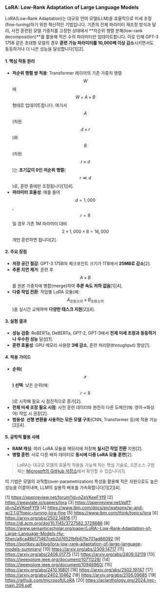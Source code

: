 ### LoRA: Low-Rank Adaptation of Large Language Models  

LoRA(Low-Rank Adaptation)는 대규모 언어 모델(LLM)을 효율적으로 미세 조정(fine-tuning)하기 위한 혁신적인 기법입니다. 기존의 전체 파라미터 재조정 방식과 달리, 사전 훈련된 모델 가중치를 고정한 상태에서 **저순위 행렬 분해(low-rank decomposition)**를 활용해 적은 수의 파라미터만 업데이트합니다. 이로 인해 GPT-3 175B 같은 초대형 모델의 경우 **훈련 가능 파라미터를 10,000배 이상 감소**시키면서도 동등하거나 더 나은 성능을 달성합니다[1][2].  

#### 1. **핵심 작동 원리**  
- **저순위 행렬 쌍 적용**: Transformer 레이어의 기존 가중치 행렬 $$W$$에 $$W + A \times B$$ 형태로 업데이트합니다. 여기서 $$A$$(차원 $$d \times r$$)와 $$B$$(차원 $$r \times d$$)는 **초기값이 0인 저순위 행렬**($$r \ll d$$)로, 훈련 중에만 조정됩니다[1][4].  
- **파라미터 효율성**: 예를 들어 $$d=1,000$$, $$r=8$$일 경우 기존 1M 파라미터 대비 $$2 \times 1,000 \times 8 = 16,000$$개만 훈련하면 됩니다[2].  

#### 2. **주요 장점**  
- **저장 공간 절감**: GPT-3 175B의 체크포인트 크기가 1TB에서 **25MB로 감소**[2].  
- **추론 지연 제거**: 훈련 후 $$A \times B$$를 원본 가중치에 병합(merge)하여 **추론 속도 저하 없음**[1][4].  
- **다중 작업 전환**: 작업별 LoRA 모듈(예: $$A_{\text{프랑스어}} \times B_{\text{프랑스어}}$$)을 실시간 교체하며 **다양한 태스크 지원**[2][4].  

#### 3. **실험 결과**  
- **성능 검증**: RoBERTa, DeBERTa, GPT-2, GPT-3에서 **전체 미세 조정과 동등하거나 우수한 성능** 달성[1].  
- **훈련 효율성**: GPU 메모리 사용량 **3배 감소**, 훈련 처리량(throughput) 향상[1].  

#### 4. **적용 가이드**  
- **순위($$r$$) 선택**: 낮은 순위(예: $$r=8$$)로 시작해 필요 시 점진적으로 증가[2].  
- **전체 미세 조정 필요 시점**: 사전 훈련 데이터와 완전히 다른 도메인(예: 영어→화성어) 작업 시 권장[2].  
- **범용성**: **선형 변환을 사용하는 모든 모델 구조**(CNN, Transformer 등)에 적용 가능[2][4].  

#### 5. **공학적 활용 사례**  
- **RAM 캐싱**: 여러 LoRA 모듈을 메모리에 저장해 **실시간 작업 전환** 지원[2].  
- **병렬 훈련**: 서로 다른 배치 데이터로 **동시에 다중 LoRA 모듈 훈련**[2].  

> LoRA는 대규모 모델의 효율적 적용을 가능케 하는 핵심 기술로, 오픈소스 구현체는 [Microsoft의 GitHub 저장소](https://github.com/microsoft/LoRA)에서 확인할 수 있습니다[1].  

이 기법은 모델의 과적합(over-parametrization) 특성을 활용해 적은 자원으로도 높은 성능을 이끌어내며, LLM의 실용적 배포를 가속화합니다[1][2][4].

[1] https://openreview.net/forum?id=nZeVKeeFYf9
[2] https://weaviate.io/papers/lora
[3] https://openreview.net/pdf?id=nZeVKeeFYf9
[4] https://www.ibm.com/docs/en/watsonx/w-and-w/2.1.0?topic=tuning-lora-fine
[5] https://www.ibm.com/think/topics/lora
[6] https://arxiv.org/abs/2502.14816
[7] https://dl.acm.org/doi/10.1145/3727582.3728688
[8] https://www.semanticscholar.org/paper/LoRA:-Low-Rank-Adaptation-of-Large-Language-Models-Hu-Shen/a8ca46b171467ceb2d7652fbfb67fe701ad86092
[9] https://portkey.ai/blog/lora-low-rank-adaptation-of-large-language-models-summary/
[10] https://arxiv.org/abs/2309.14717
[11] https://arxiv.org/abs/2406.01775
[12] https://arxiv.org/abs/2409.02119
[13] https://ieeexplore.ieee.org/document/10711229/
[14] https://ieeexplore.ieee.org/document/10946960/
[15] https://arxiv.org/abs/2410.16801
[16] https://arxiv.org/abs/2502.19747
[17] https://arxiv.org/abs/2402.10462
[18] https://arxiv.org/abs/2106.09685
[19] https://github.com/microsoft/LoRA
[20] https://aclanthology.org/2024.lrec-main.206.pdf
